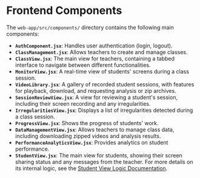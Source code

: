 # Frontend Components

The `web-app/src/components/` directory contains the following main components:

*   **`AuthComponent.jsx`**: Handles user authentication (login, logout).
*   **`ClassManagement.jsx`**: Allows teachers to create and manage classes.
*   **`ClassView.jsx`**: The main view for teachers, containing a tabbed interface to navigate between different functionalities.
*   **`MonitorView.jsx`**: A real-time view of students' screens during a class session.
*   **`VideoLibrary.jsx`**: A gallery of recorded student sessions, with features for playback, download, and requesting analysis or zip archives.
*   **`SessionReviewView.jsx`**: A view for reviewing a student's session, including their screen recording and any irregularities.
*   **`IrregularitiesView.jsx`**: Displays a list of irregularities detected during a class session.
*   **`ProgressView.jsx`**: Shows the progress of students' work.
*   **`DataManagementView.jsx`**: Allows teachers to manage class data, including downloading zipped videos and analysis results.
*   **`PerformanceAnalyticsView.jsx`**: Provides analytics on student performance.
*   **`StudentView.jsx`**: The main view for students, showing their screen sharing status and any messages from the teacher. For more details on its internal logic, see the [Student View Logic Documentation](./student-view-logic.md).
